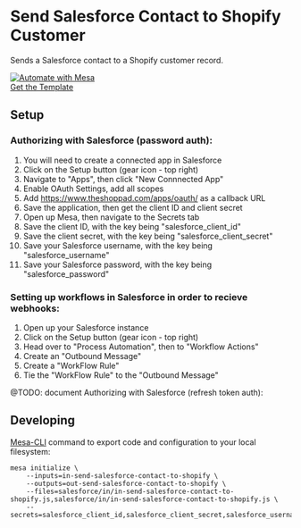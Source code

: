 # Send Salesforce Contact to Shopify Customer

Sends a Salesforce contact to a Shopify customer record.

[![Automate with Mesa](https://www.getmesa.com/images/integrate.png)<br />Get the Template](https://www.getmesa.com/install/shoppad/mesa-templates/salesforce/contacts/send-to-shopify-customer)

## Setup

### Authorizing with Salesforce (password auth):
1. You will need to create a connected app in Salesforce
2. Click on the Setup button (gear icon - top right)
3. Navigate to "Apps", then click "New Connnected App"
4. Enable OAuth Settings, add all scopes
5. Add https://www.theshoppad.com/apps/oauth/ as a callback URL
6. Save the application, then get the client ID and client secret
7. Open up Mesa, then navigate to the Secrets tab
8. Save the client ID, with the key being "salesforce_client_id"
9. Save the client secret, with the key being "salesforce_client_secret"
10. Save your Salesforce username, with the key being "salesforce_username"
11. Save your Salesforce password, with the key being "salesforce_password"

### Setting up workflows in Salesforce in order to recieve webhooks:
1. Open up your Salesforce instance
2. Click on the Setup button (gear icon - top right)
3. Head over to "Process Automation", then to "Workflow Actions"
4. Create an "Outbound Message"
5. Create a "WorkFlow Rule"
6. Tie the "WorkFlow Rule" to the "Outbound Message"

@TODO: document Authorizing with Salesforce (refresh token auth):

## Developing 
[Mesa-CLI](https://developers.getmesa.com/cli) command to export code and configuration to your local filesystem:

```
mesa initialize \
    --inputs=in-send-salesforce-contact-to-shopify \
    --outputs=out-send-salesforce-contact-to-shopify \
    --files=salesforce/in/in-send-salesforce-contact-to-shopify.js,salesforce/in/in-send-salesforce-contact-to-shopify.js \
    --secrets=salesforce_client_id,salesforce_client_secret,salesforce_username,salesforce_password
```
